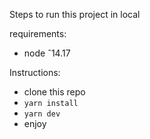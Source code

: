 Steps to run this project in local

requirements:
- node ˆ14.17

Instructions:

- clone this repo
- ```yarn install```
- ```yarn dev```
- enjoy